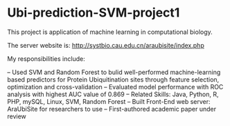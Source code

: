 # Ubi-prediction-SVM-project1

This project is application of machine learning in computational biology.

The server website is: http://systbio.cau.edu.cn/araubisite/index.php



My responsibilities include:

– Used SVM and Random Forest to bulid well-performed machine-learning based predictors for Protein Ubiquitination sites through feature selection, optimization and cross-validation
– Evaluated model performance with ROC analysis with highest AUC value of 0.869
– Related Skills: Java, Python, R, PHP, mySQL, Linux, SVM, Random Forest
– Built Front-End web server: AraUbiSite for researchers to use
– First-authored academic paper under review
